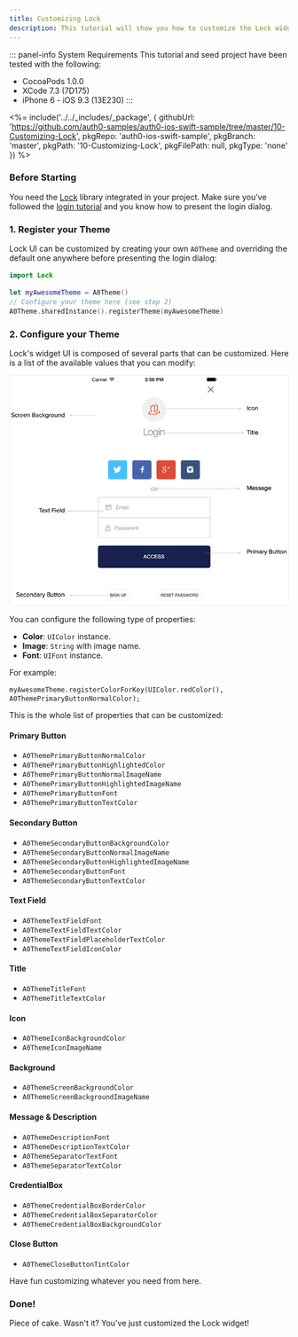 ```yaml
---
title: Customizing Lock
description: This tutorial will show you how to customize the Lock widget UI.
---
```


::: panel-info System Requirements
This tutorial and seed project have been tested with the following:

- CocoaPods 1.0.0
- XCode 7.3 (7D175)
- iPhone 6 - iOS 9.3 (13E230)
  :::

<%= include('../../_includes/_package', {
  githubUrl: 'https://github.com/auth0-samples/auth0-ios-swift-sample/tree/master/10-Customizing-Lock',
  pkgRepo: 'auth0-ios-swift-sample',
  pkgBranch: 'master',
  pkgPath: '10-Customizing-Lock',
  pkgFilePath: null,
  pkgType: 'none'
}) %>

### Before Starting

You need the [Lock](https://github.com/auth0/Lock.iOS-OSX) library integrated in your project. Make sure you've followed the [login tutorial](01-login.md) and you know how to present the login dialog.

### 1. Register your Theme

Lock UI can be customized by creating your own `A0Theme` and overriding the default one anywhere before presenting the login dialog:

```swift
import Lock
```

```swift
let myAwesomeTheme = A0Theme()
// Configure your theme here (see step 2)
A0Theme.sharedInstance().registerTheme(myAwesomeTheme)
```

### 2. Configure your Theme

Lock's widget UI is composed of several parts that can be customized. Here is a list of the available values that you can modify:

![Lock.png](/media/articles/libraries/lock-ios/customization/Lock-UI-Parts.png)

You can configure the following type of properties:

- **Color**: `UIColor` instance.
- **Image**: `String` with image name.
- **Font**: `UIFont` instance.

For example:

```
myAwesomeTheme.registerColorForKey(UIColor.redColor(), A0ThemePrimaryButtonNormalColor);
```

This is the whole list of properties that can be customized:

#### Primary Button

- `A0ThemePrimaryButtonNormalColor`
- `A0ThemePrimaryButtonHighlightedColor`
- `A0ThemePrimaryButtonNormalImageName`
- `A0ThemePrimaryButtonHighlightedImageName`
- `A0ThemePrimaryButtonFont`
- `A0ThemePrimaryButtonTextColor`

#### Secondary Button

- `A0ThemeSecondaryButtonBackgroundColor`
- `A0ThemeSecondaryButtonNormalImageName`
- `A0ThemeSecondaryButtonHighlightedImageName`
- `A0ThemeSecondaryButtonFont`
- `A0ThemeSecondaryButtonTextColor`

#### Text Field

- `A0ThemeTextFieldFont`
- `A0ThemeTextFieldTextColor`
- `A0ThemeTextFieldPlaceholderTextColor`
- `A0ThemeTextFieldIconColor`

#### Title

- `A0ThemeTitleFont`
- `A0ThemeTitleTextColor`

#### Icon

- `A0ThemeIconBackgroundColor`
- `A0ThemeIconImageName`

#### Background

- `A0ThemeScreenBackgroundColor`
- `A0ThemeScreenBackgroundImageName`

#### Message & Description

- `A0ThemeDescriptionFont`
- `A0ThemeDescriptionTextColor`
- `A0ThemeSeparatorTextFont`
- `A0ThemeSeparatorTextColor`

#### CredentialBox

- `A0ThemeCredentialBoxBorderColor`
- `A0ThemeCredentialBoxSeparatorColor`
- `A0ThemeCredentialBoxBackgroundColor`

#### Close Button

- `A0ThemeCloseButtonTintColor`

Have fun customizing whatever you need from here.

### Done!

Piece of cake. Wasn't it? You've just customized the Lock widget!
